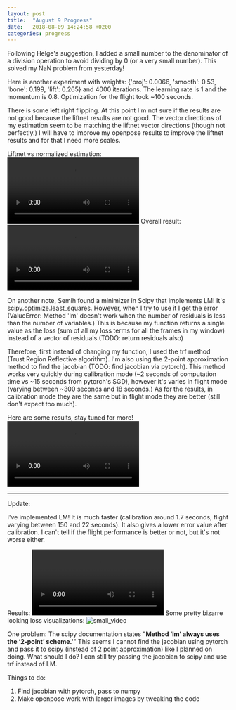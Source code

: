 ```yaml
---
layout: post
title:  "August 9 Progress"
date:   2018-08-09 14:24:58 +0200
categories: progress
---
```


Following Helge's suggestion, I added a small number to the denominator of a division operation to avoid dividing by 0 (or a very small number). This solved my NaN problem from yesterday!

Here is another experiment with weights: {'proj': 0.0066, 'smooth': 0.53, 'bone': 0.199, 'lift': 0.265} and 4000 iterations. The learning rate is 1 and the momentum is 0.8. Optimization for the flight took ~100 seconds. 

There is some left right flipping. At this point I'm not sure if the results are not good because the liftnet results are not good. The vector directions of my estimation seem to be matching the liftnet vector directions (though not perfectly.) I will have to improve my openpose results to improve the liftnet results and for that I need more scales. 

Liftnet vs normalized estimation:
![small_video](https://senakicir.ams3.digitaloceanspaces.com/drone/2018-08-09-11-59_lift_res.mp4)
Overall result:
![small_video](https://senakicir.ams3.digitaloceanspaces.com/drone/2018-08-09-11-59_plot3d.mp4)

On another note, Semih found a minimizer in Scipy that implements LM! It's scipy.optimize.least_squares. However, when I try to use it I get the error (ValueError: Method 'lm' doesn't work when the number of residuals is less than the number of variables.) This is because my function returns a single value as the loss (sum of all my loss terms for all the frames in my window) instead of a vector of residuals.(TODO: return residuals also)

Therefore, first instead of changing my function, I used the trf method (Trust Region Reflective algorithm). I'm also using the 2-point approximation method to find the jacobian (TODO: find jacobian via pytorch). This method works very quickly during calibration mode (~2 seconds of computation time vs ~15 seconds from pytorch's SGD), however it's varies in flight mode (varying between ~300 seconds and 18 seconds.) As for the results, in calibration mode they are the same but in flight mode they are better (still don't expect too much).

Here are some results, stay tuned for more! 
![small_video](https://senakicir.ams3.digitaloceanspaces.com/drone/2018-08-09-15-00_plot3d.mp4)

--- 
Update:

I've implemented LM! It is much faster (calibration around 1.7 seconds, flight varying between 150 and 22 seconds). It also gives a lower error value after calibration. I can't tell if the flight performance is better or not, but it's not worse either.

Results:
![small_video](https://senakicir.ams3.digitaloceanspaces.com/drone/2018-08-09-19-41_plot3d.mp4)
Some pretty bizarre looking loss visualizations:
![small_video](https://senakicir.ams3.digitaloceanspaces.com/drone/2018-08-09-19-41_loss_81.png)

One problem: The scipy documentation states "**Method ‘lm’ always uses the ‘2-point’ scheme.'**" This seems I cannot find the jacobian using pytorch and pass it to scipy (instead of 2 point approximation) like I planned on doing. What should I do? I can still try passing the jacobian to scipy and use trf instead of LM.

Things to do:
1. Find jacobian with pytorch, pass to numpy 
2. Make openpose work with larger images by tweaking the code
